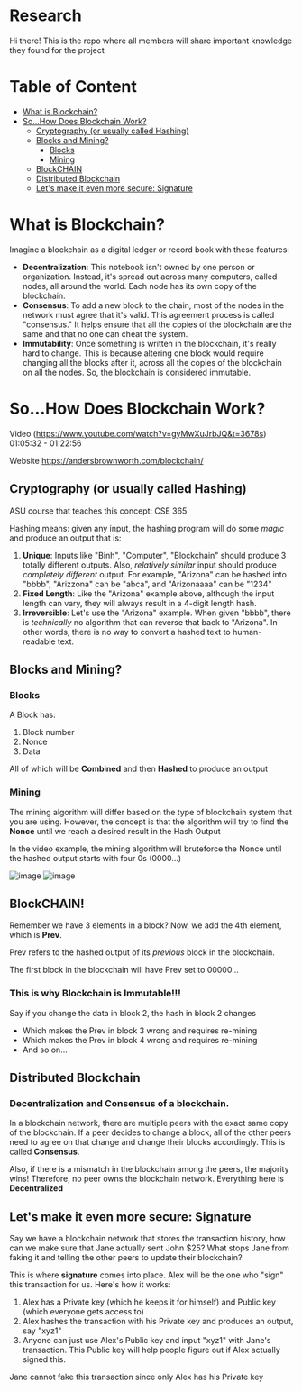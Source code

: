 # Research
Hi there! This is the repo where all members will share important knowledge they found for the project

# Table of Content
- [What is Blockchain?](#what-is-blockchain)
- [So...How Does Blockchain Work?](#sohow-does-blockchain-work-)
  - [Cryptography (or usually called Hashing)](#cryptography-or-usually-called-hashing)
  - [Blocks and Mining?](#blocks-and-mining)
    - [Blocks](#blocks)
    - [Mining](#mining)
  - [BlockCHAIN](#blockchain)
  - [Distributed Blockchain](#distributed-blockchain)
  - [Let's make it even more secure: Signature]()

# What is Blockchain?
Imagine a blockchain as a digital ledger or record book with these features:
  - **Decentralization**: This notebook isn't owned by one person or organization. Instead, it's spread out across many computers, called nodes, all around the world. Each node has its own copy of the blockchain.
  - **Consensus**: To add a new block to the chain, most of the nodes in the network must agree that it's valid. This agreement process is called "consensus." It helps ensure that all the copies of the blockchain are the same and that no one can cheat the system.
  - **Immutability**: Once something is written in the blockchain, it's really hard to change. This is because altering one block would require changing all the blocks after it, across all the copies of the blockchain on all the nodes. So, the blockchain is considered immutable.

# So...How Does Blockchain Work?
Video (https://www.youtube.com/watch?v=gyMwXuJrbJQ&t=3678s) 01:05:32 - 01:22:56 

Website https://andersbrownworth.com/blockchain/

## Cryptography (or usually called Hashing)
ASU course that teaches this concept: CSE 365

Hashing means: given any input, the hashing program will do some _magic_ and produce an output that is:
  1. **Unique**: Inputs like "Binh", "Computer", "Blockchain" should produce 3 totally different outputs. Also, _relatively similar_ input should produce _completely different_ output. For example, "Arizona" can be hashed into "bbbb", "Arizzona" can be "abca", and "Arizonaaaa" can be "1234"
  2. **Fixed Length**: Like the "Arizona" example above, although the input length can vary, they will always result in a 4-digit length hash.
  3. **Irreversible**: Let's use the "Arizona" example. When given "bbbb", there is _technically_ no algorithm that can reverse that back to "Arizona". In other words, there is no way to convert a hashed text to human-readable text.

## Blocks and Mining?
### Blocks
A Block has:
  1. Block number
  2. Nonce
  3. Data

All of which will be **Combined** and then **Hashed** to produce an output

### Mining
The mining algorithm will differ based on the type of blockchain system that you are using. However, the concept is that the algorithm will try to find the **Nonce** until we reach a desired result in the Hash Output

In the video example, the mining algorithm will bruteforce the Nonce until the hashed output starts with four 0s (0000...)

![image](https://github.com/Honeywell-UAM-Data-Management/research/assets/67848975/b43c7cfa-2211-4fcf-a3da-a4048ad7fe59)
![image](https://github.com/Honeywell-UAM-Data-Management/research/assets/67848975/2e1f69c6-8fca-4d47-9b31-9fe59690bb37)

## BlockCHAIN!
Remember we have 3 elements in a block? Now, we add the 4th element, which is **Prev**.

Prev refers to the hashed output of its _previous_ block in the blockchain. 

The first block in the blockchain will have Prev set to 00000...

### This is why Blockchain is Immutable!!!
Say if you change the data in block 2, the hash in block 2 changes
  - Which makes the Prev in block 3 wrong and requires re-mining
  - Which makes the Prev in block 4 wrong and requires re-mining
  - And so on...

## Distributed Blockchain

### Decentralization and Consensus of a blockchain. 

In a blockchain network, there are multiple peers with the exact same copy of the blockchain. If a peer decides to change a block, all of the other peers need to agree on that change and change their blocks accordingly. This is called **Consensus**. 

Also, if there is a mismatch in the blockchain among the peers, the majority wins! Therefore, no peer owns the blockchain network. Everything here is **Decentralized**

## Let's make it even more secure: Signature

Say we have a blockchain network that stores the transaction history, how can we make sure that Jane actually sent John $25? What stops Jane from faking it and telling the other peers to update their blockchain?

This is where **signature** comes into place. Alex will be the one who "sign" this transaction for us. Here's how it works:
  1. Alex has a Private key (which he keeps it for himself) and Public key (which everyone gets access to)
  2. Alex hashes the transaction with his Private key and produces an output, say "xyz1"
  3. Anyone can just use Alex's Public key and input "xyz1" with Jane's transaction. This Public key will help people figure out if Alex actually signed this.

Jane cannot fake this transaction since only Alex has his Private key

